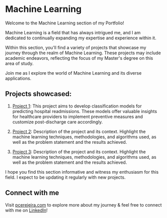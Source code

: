 # Machine Learning

Welcome to the Machine Learning section of my Portfolio!

Machine Learning is a field that has always intrigued me, and I am dedicated to continually expanding my expertise and experience within it.

Within this section, you'll find a variety of projects that showcase my journey through the realm of Machine Learning. These projects may include academic endeavors, reflecting the focus of my Master's degree on this area of study.

Join me as I explore the world of Machine Learning and its diverse applications.

## Projects showcased:

1. [Project 1](./project1): This project aims to develop classification models for predicting hospital readmissions. These models offer valuable insights for healthcare providers to implement preventive measures and customize post-discharge care accordingly.

2. [Project 2](./project2): Description of the project and its context. Highlight the machine learning techniques, methodologies, and algorithms used, as well as the problem statement and the results achieved.

3. [Project 3](./project3): Description of the project and its context. Highlight the machine learning techniques, methodologies, and algorithms used, as well as the problem statement and the results achieved.


I hope you find this section informative and witness my enthusiasm for this field. I expect to be updating it regularly with new projects.

## Connect with me

Visit [pcerejeira.com](https://pcerejeira.com) to explore more about my journey & feel free to connect with me on [LinkedIn](https://www.linkedin.com/in/pedrocerejeira/)!

